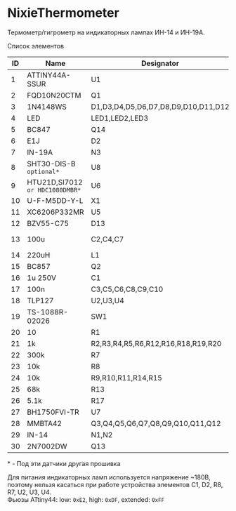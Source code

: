 # NixieThermometer
Термометр/гигрометр на индикаторных лампах ИН-14 и ИН-19А.

Список элементов

|ID|Name|Designator|Footprint|Quantity|
|--|----|----------|---------|--------|
|1|ATTINY44A-SSUR|U1|SOP-14|1|
|2|FQD10N20CTM|Q1|DPAK|1|
|3|1N4148WS|D1,D3,D4,D5,D6,D7,D8,D9,D10,D11,D12|SOD-323|11|
|4|LED|LED1,LED2,LED3|SMD_3528|3|
|5|BC847|Q14|SOT-23-3|1|
|6|E1J|D2|SOD123|1|
|7|IN-19A|N3||1|
|8|SHT30-DIS-B `optional*`|U8|DFN-8|1|
|9|HTU21D,SI7012 `or HDC1080DMBR*`|U6|WSON-6|1|
|10|U-F-M5DD-Y-L|X1||1|
|11|XC6206P332MR|U5|SOT-23-3|1|
|12|BZV55-C75|D13|SOD-80|1|
|13|100u|C2,C4,C7|CASE-B_3528|3|
|14|220uH|L1|CD75|1|
|15|BC857|Q2|SOT-23-3|1|
|16|1u 250V|C1|SMD_1812|1|
|17|100n|C3,C5,C6,C8,C9,C10|SMD_0603|6|
|18|TLP127|U2,U3,U4|SOP-6|3|
|19|TS-1088R-02026|SW1||1|
|20|10|R1|SMD_0603|1|
|21|1k|R2,R3,R4,R5,R6,R12,R16,R18,R19,R20|SMD_0603|10|
|22|300k|R7|SMD_0805|1|
|23|10k|R8|SMD_0805|1|
|24|10k|R9,R10,R11,R14,R15|SMD_0603|5|
|25|68k|R13|SMD_0805|1|
|26|5.1k|R17|SMD_0603|1|
|27|BH1750FVI-TR|U7|WSOF-6|1|
|28|MMBTA42|Q3,Q4,Q5,Q6,Q7,Q8,Q9,Q10,Q11,Q12|SOT-23-3|10|
|29|IN-14|N1,N2||2|
|30|2N7002DW|Q13|SOT-363|1|

\* - Под эти датчики другая прошивка

Для питания индикаторных ламп используется напряжение ~180В, поэтому нельзя касаться при работе устройства элементов С1, D2, R8, R7, U2, U3, U4.<br/>
Фьюзы ATtiny44: low: `0xE2`, high: `0xDF`, extended: `0xFF`


